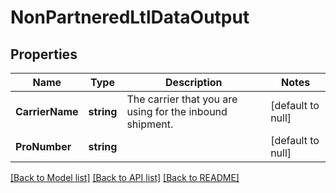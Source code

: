 # NonPartneredLtlDataOutput

## Properties
Name | Type | Description | Notes
------------ | ------------- | ------------- | -------------
**CarrierName** | **string** | The carrier that you are using for the inbound shipment. | [default to null]
**ProNumber** | **string** |  | [default to null]

[[Back to Model list]](../README.md#documentation-for-models) [[Back to API list]](../README.md#documentation-for-api-endpoints) [[Back to README]](../README.md)

